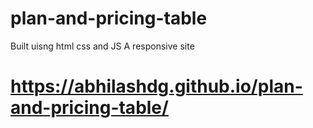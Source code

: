 # plan-and-pricing-table
Built uisng html css and JS
A responsive site
# https://abhilashdg.github.io/plan-and-pricing-table/
